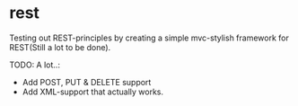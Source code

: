rest
====
Testing out REST-principles by creating a simple mvc-stylish framework for REST(Still a lot to be done).

TODO:
A lot..:
- Add POST, PUT & DELETE support
- Add XML-support that actually works.
